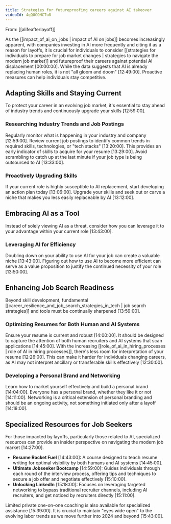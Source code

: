 ```yaml
---
title: Strategies for futureproofing careers against AI takeover
videoId: 4qQUCQHCTu8
---
```


From: [[alifeafterlayoff]] <br/> 

As the [[impact_of_ai_on_jobs | impact of AI on jobs]] becomes increasingly apparent, with companies investing in AI more frequently and citing it as a reason for layoffs, it is crucial for individuals to consider [[strategies for individuals to prepare for job market changes | strategies to navigate the modern job market]] and futureproof their careers against potential AI displacement <a class="yt-timestamp" data-t="00:00:00">[00:00:00]</a>. While the data suggests that AI is already replacing human roles, it is not "all gloom and doom" <a class="yt-timestamp" data-t="12:49:00">[12:49:00]</a>. Proactive measures can help individuals stay competitive.

## Adapting Skills and Staying Current

To protect your career in an evolving job market, it's essential to stay ahead of industry trends and continuously upgrade your skills <a class="yt-timestamp" data-t="12:59:00">[12:59:00]</a>.

### Researching Industry Trends and Job Postings
Regularly monitor what is happening in your industry and company <a class="yt-timestamp" data-t="12:59:00">[12:59:00]</a>. Review current job postings to identify common trends in required skills, technologies, or "tech stacks" <a class="yt-timestamp" data-t="13:20:00">[13:20:00]</a>. This provides an early indicator of skills to acquire for your resume <a class="yt-timestamp" data-t="13:29:00">[13:29:00]</a>. Avoid scrambling to catch up at the last minute if your job type is being outsourced to AI <a class="yt-timestamp" data-t="13:33:00">[13:33:00]</a>.

### Proactively Upgrading Skills
If your current role is highly susceptible to AI replacement, start developing an action plan today <a class="yt-timestamp" data-t="13:06:00">[13:06:00]</a>. Upgrade your skills and seek out or carve a niche that makes you less easily replaceable by AI <a class="yt-timestamp" data-t="13:12:00">[13:12:00]</a>.

## Embracing AI as a Tool

Instead of solely viewing AI as a threat, consider how you can leverage it to your advantage within your current role <a class="yt-timestamp" data-t="13:43:00">[13:43:00]</a>.

### Leveraging AI for Efficiency
Doubling down on your ability to use AI for your job can create a valuable niche <a class="yt-timestamp" data-t="13:43:00">[13:43:00]</a>. Figuring out how to use AI to become more efficient can serve as a value proposition to justify the continued necessity of your role <a class="yt-timestamp" data-t="13:50:00">[13:50:00]</a>.

## Enhancing Job Search Readiness

Beyond skill development, fundamental [[career_resilience_and_job_search_strategies_in_tech | job search strategies]] and tools must be continually sharpened <a class="yt-timestamp" data-t="13:59:00">[13:59:00]</a>.

### Optimizing Resumes for Both Human and AI Systems
Ensure your resume is current and robust <a class="yt-timestamp" data-t="14:00:00">[14:00:00]</a>. It should be designed to capture the attention of both human recruiters and AI systems that scan applications <a class="yt-timestamp" data-t="14:45:00">[14:45:00]</a>. With the increasing [[role_of_ai_in_hiring_processes | role of AI in hiring processes]], there's less room for interpretation of your resume <a class="yt-timestamp" data-t="12:26:00">[12:26:00]</a>. This can make it harder for individuals changing careers, as AI may not interpret ancillary or transferable skills effectively <a class="yt-timestamp" data-t="12:30:00">[12:30:00]</a>.

### Developing a Personal Brand and Networking
Learn how to market yourself effectively and build a personal brand <a class="yt-timestamp" data-t="14:04:00">[14:04:00]</a>. Everyone has a personal brand, whether they like it or not <a class="yt-timestamp" data-t="14:11:00">[14:11:00]</a>. Networking is a critical extension of personal branding and should be an ongoing activity, not something initiated only after a layoff <a class="yt-timestamp" data-t="14:18:00">[14:18:00]</a>.

## Specialized Resources for Job Seekers

For those impacted by layoffs, particularly those related to AI, specialized resources can provide an insider perspective on navigating the modern job market <a class="yt-timestamp" data-t="14:27:00">[14:27:00]</a>.

*   **Resume Rocket Fuel** <a class="yt-timestamp" data-t="14:43:00">[14:43:00]</a>: A course designed to teach resume writing for optimal visibility by both humans and AI systems <a class="yt-timestamp" data-t="14:45:00">[14:45:00]</a>.
*   **Ultimate Jobseeker Bootcamp** <a class="yt-timestamp" data-t="14:59:00">[14:59:00]</a>: Guides individuals through each round of the interview process, offering tips and techniques to secure a job offer and negotiate effectively <a class="yt-timestamp" data-t="15:00:00">[15:10:00]</a>.
*   **Unlocking LinkedIn** <a class="yt-timestamp" data-t="15:18:00">[15:18:00]</a>: Focuses on leveraging targeted networking to bypass traditional recruiter channels, including AI recruiters, and get noticed by recruiters directly <a class="yt-timestamp" data-t="15:11:00">[15:11:00]</a>.

Limited private one-on-one coaching is also available for specialized assistance <a class="yt-timestamp" data-t="15:39:00">[15:39:00]</a>. It is crucial to maintain "eyes wide open" to the evolving labor trends as we move further into 2024 and beyond <a class="yt-timestamp" data-t="15:43:00">[15:43:00]</a>.